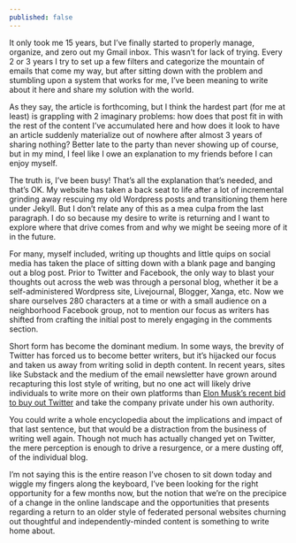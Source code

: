 ```yaml
---
published: false
---
```

It only took me 15 years, but I’ve finally started to properly manage, organize, and zero out my Gmail inbox. This wasn’t for lack of trying. Every 2 or 3 years I try to set up a few filters and categorize the mountain of emails that come my way, but after sitting down with the problem and stumbling upon a system that works for me, I’ve been meaning to write about it here and share my solution with the world.

As they say, the article is forthcoming, but I think the hardest part (for me at least) is grappling with 2 imaginary problems: how does that post fit in with the rest of the content I’ve accumulated here and how does it look to have an article suddenly materialize out of nowhere after almost 3 years of sharing nothing? Better late to the party than never showing up of course, but in my mind, I feel like I owe an explanation to my friends before I can enjoy myself.

The truth is, I’ve been busy! That’s all the explanation that’s needed, and that’s OK. My website has taken a back seat to life after a lot of incremental grinding away rescuing my old Wordpress posts and transitioning them here under Jekyll. But I don’t relate any of this as a mea culpa from the last paragraph. I do so because my desire to write is returning and I want to explore where that drive comes from and why we might be seeing more of it in the future.

For many, myself included, writing up thoughts and little quips on social media has taken the place of sitting down with a blank page and banging out a blog post. Prior to Twitter and Facebook, the only way to blast your thoughts out across the web was through a personal blog, whether it be a self-administered Wordpress site, Livejournal, Blogger, Xanga, etc. Now we share ourselves 280 characters at a time or with a small audience on a neighborhood Facebook group, not to mention our focus as writers has shifted from crafting the initial post to merely engaging in the comments section.

Short form has become the dominant medium. In some ways, the brevity of Twitter has forced us to become better writers, but it’s hijacked our focus and taken us away from writing solid in depth content. In recent years, sites like Substack and the medium of the email newsletter have grown around recapturing this lost style of writing, but no one act will likely drive individuals to write more on their own platforms than [Elon Musk’s recent bid to buy out Twitter](https://www.wired.com/story/elon-musk-buys-twitter-deal/) and take the company private under his own authority.

You could write a whole encyclopedia about the implications and impact of that last sentence, but that would be a distraction from the business of writing well again. Though not much has actually changed yet on Twitter, the mere perception is enough to drive a resurgence, or a mere dusting off, of the individual blog.

I’m not saying this is the entire reason I’ve chosen to sit down today and wiggle my fingers along the keyboard, I’ve been looking for the right opportunity for a few months now, but the notion that we’re on the precipice of a change in the online landscape and the opportunities that presents regarding a return to an older style of federated personal websites churning out thoughtful and independently-minded content is something to write home about.
